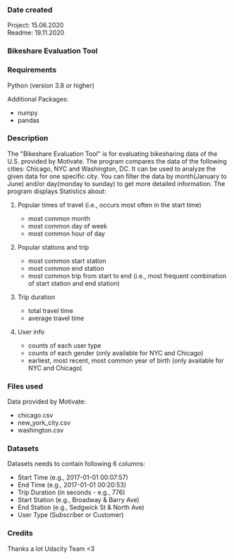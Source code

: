 ### Date created
Project: 15.06.2020    
Readme: 19.11.2020

### Bikeshare Evaluation Tool


### Requirements

Python (version 3.8 or higher)

Additional Packages:
 - numpy
 - pandas

### Description
The "Bikeshare Evaluation Tool" is for evaluating bikesharing data of the U.S. provided by Motivate.
The program compares the data of the following cities: Chicago, NYC and Washington, DC.
It can be used to analyze the given data for one specific city. You can filter the data by month(January to June) and/or day(monday to sunday) to get more detailed information.
The program displays Statistics about:

1. Popular times of travel (i.e., occurs most often in the start time)

    * most common month
    * most common day of week
    * most common hour of day

2. Popular stations and trip

    * most common start station
    * most common end station
    * most common trip from start to end (i.e., most frequent combination of start station and end station)

3. Trip duration

    * total travel time
    * average travel time

4. User info

    * counts of each user type
    * counts of each gender (only available for NYC and Chicago)
    * earliest, most recent, most common year of birth (only available for NYC and Chicago)


### Files used
Data provided by Motivate:

* chicago.csv
* new_york_city.csv
* washington.csv

### Datasets
Datasets needs to contain following 6 columns:

* Start Time (e.g., 2017-01-01 00:07:57)
* End Time (e.g., 2017-01-01 00:20:53)
* Trip Duration (in seconds - e.g., 776)
* Start Station (e.g., Broadway & Barry Ave)
* End Station (e.g., Sedgwick St & North Ave)
* User Type (Subscriber or Customer)


### Credits
Thanks a lot Udacity Team <3
